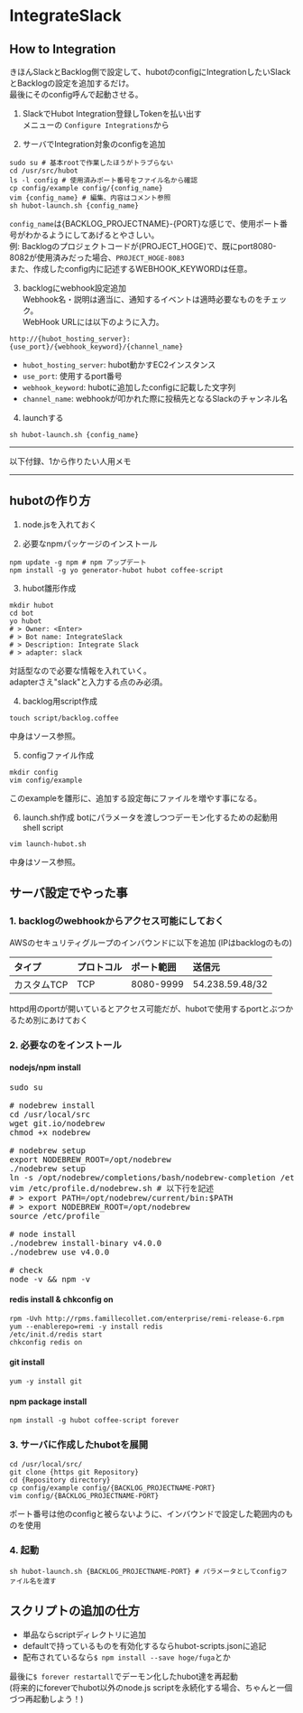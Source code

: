 IntegrateSlack
================================================================================


How to Integration
--------------------------------------------------------------------------------

きほんSlackとBacklog側で設定して、hubotのconfigにIntegrationしたいSlackとBacklogの設定を追加するだけ。  
最後にそのconfig呼んで起動させる。


1. SlackでHubot Integration登録しTokenを払い出す  
メニューの `Configure Integrations`から

2. サーバでIntegration対象のconfigを追加
```
sudo su # 基本rootで作業したほうがトラブらない
cd /usr/src/hubot
ls -l config # 使用済みポート番号をファイル名から確認
cp config/example config/{config_name}
vim {config_name} # 編集、内容はコメント参照
sh hubot-launch.sh {config_name}
```
`config_name`は{BACKLOG_PROJECTNAME}-{PORT}な感じで、使用ポート番号がわかるようにしてあげるとやさしい。  
例: Backlogのプロジェクトコードが(PROJECT_HOGE)で、既にport8080-8082が使用済みだった場合、`PROJECT_HOGE-8083`  
また、作成したconfig内に記述するWEBHOOK_KEYWORDは任意。

3. backlogにwebhook設定追加  
Webhook名・説明は適当に、通知するイベントは適時必要なものをチェック。  
WebHook URLには以下のように入力。
```
http://{hubot_hosting_server}:{use_port}/{webhook_keyword}/{channel_name}
```
  - `hubot_hosting_server`: hubot動かすEC2インスタンス
  - `use_port`: 使用するport番号
  - `webhook_keyword`: hubotに追加したconfigに記載した文字列
  - `channel_name`: webhookが叩かれた際に投稿先となるSlackのチャンネル名

4. launchする
```
sh hubot-launch.sh {config_name}
```


- - - - - - - - - - - - - - - - - - - - - - - - - - - - - - - - - - - - - - - -
以下付録、1から作りたい人用メモ
- - - - - - - - - - - - - - - - - - - - - - - - - - - - - - - - - - - - - - - -


hubotの作り方
--------------------------------------------------------------------------------

1. node.jsを入れておく

2. 必要なnpmパッケージのインストール
```
npm update -g npm # npm アップデート
npm install -g yo generator-hubot hubot coffee-script
```

3. hubot雛形作成
```
mkdir hubot
cd bot
yo hubot
# > Owner: <Enter>
# > Bot name: IntegrateSlack
# > Description: Integrate Slack
# > adapter: slack
```
対話型なので必要な情報を入れていく。  
adapterさえ"slack"と入力する点のみ必須。

4. backlog用script作成
```
touch script/backlog.coffee
```
中身はソース参照。

5. configファイル作成
```
mkdir config
vim config/example
```
このexampleを雛形に、追加する設定毎にファイルを増やす事になる。

6. launch.sh作成
botにパラメータを渡しつつデーモン化するための起動用shell script
```
vim launch-hubot.sh
```
中身はソース参照。



サーバ設定でやった事
--------------------------------------------------------------------------------


### 1. backlogのwebhookからアクセス可能にしておく
AWSのセキュリティグループのインバウンドに以下を追加
(IPはbacklogのもの)

| タイプ | プロトコル | ポート範囲 | 送信元 |
| :-- | :-- | :-- | :-- |
| カスタムTCP | TCP | 8080-9999 | 54.238.59.48/32 |

  httpd用のportが開いているとアクセス可能だが、hubotで使用するportとぶつかるため別にあけておく



### 2. 必要なのをインストール

#### nodejs/npm install
<pre>
sudo su

# nodebrew install
cd /usr/local/src
wget git.io/nodebrew
chmod +x nodebrew

# nodebrew setup
export NODEBREW_ROOT=/opt/nodebrew
./nodebrew setup
ln -s /opt/nodebrew/completions/bash/nodebrew-completion /etc/bash_completion.d/
vim /etc/profile.d/nodebrew.sh # 以下行を記述
# > export PATH=/opt/nodebrew/current/bin:$PATH
# > export NODEBREW_ROOT=/opt/nodebrew
source /etc/profile

# node install
./nodebrew install-binary v4.0.0
./nodebrew use v4.0.0

# check
node -v && npm -v
</pre>

#### redis install & chkconfig on
```
rpm -Uvh http://rpms.famillecollet.com/enterprise/remi-release-6.rpm
yum --enablerepo=remi -y install redis
/etc/init.d/redis start
chkconfig redis on
```

#### git install
```
yum -y install git
```

#### npm package install
```
npm install -g hubot coffee-script forever
```

### 3. サーバに作成したhubotを展開
```
cd /usr/local/src/
git clone {https git Repository}
cd {Repository directory}
cp config/example config/{BACKLOG_PROJECTNAME-PORT}
vim config/{BACKLOG_PROJECTNAME-PORT}
```
ポート番号は他のconfigと被らないように、インバウンドで設定した範囲内のものを使用

### 4. 起動
```
sh hubot-launch.sh {BACKLOG_PROJECTNAME-PORT} # パラメータとしてconfigファイル名を渡す
```


スクリプトの追加の仕方
--------------------------------------------------------------------------------

- 単品ならscriptディレクトリに追加
- defaultで持っているものを有効化するならhubot-scripts.jsonに追記
- 配布されているなら`$ npm install --save hoge/fuga`とか

最後に`$ forever restartall`でデーモン化したhubot達を再起動  
(将来的にforeverでhubot以外のnode.js scriptを永続化する場合、ちゃんと一個づつ再起動しよう！)



